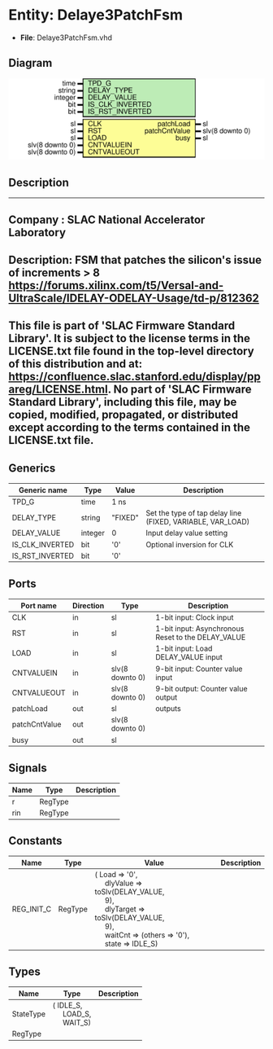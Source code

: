 # Entity: Delaye3PatchFsm

- **File**: Delaye3PatchFsm.vhd
## Diagram

![Diagram](Delaye3PatchFsm.svg "Diagram")
## Description

-----------------------------------------------------------------------------
 Company    : SLAC National Accelerator Laboratory
-----------------------------------------------------------------------------
 Description: FSM that patches the silicon's issue of increments > 8
 https://forums.xilinx.com/t5/Versal-and-UltraScale/IDELAY-ODELAY-Usage/td-p/812362
-----------------------------------------------------------------------------
 This file is part of 'SLAC Firmware Standard Library'.
 It is subject to the license terms in the LICENSE.txt file found in the
 top-level directory of this distribution and at:
    https://confluence.slac.stanford.edu/display/ppareg/LICENSE.html.
 No part of 'SLAC Firmware Standard Library', including this file,
 may be copied, modified, propagated, or distributed except according to
 the terms contained in the LICENSE.txt file.
-----------------------------------------------------------------------------
## Generics

| Generic name    | Type    | Value   | Description                                                 |
| --------------- | ------- | ------- | ----------------------------------------------------------- |
| TPD_G           | time    | 1 ns    |                                                             |
| DELAY_TYPE      | string  | "FIXED" |  Set the type of tap delay line (FIXED, VARIABLE, VAR_LOAD) |
| DELAY_VALUE     | integer | 0       |  Input delay value setting                                  |
| IS_CLK_INVERTED | bit     | '0'     |  Optional inversion for CLK                                 |
| IS_RST_INVERTED | bit     | '0'     |                                                             |
## Ports

| Port name     | Direction | Type            | Description                                         |
| ------------- | --------- | --------------- | --------------------------------------------------- |
| CLK           | in        | sl              |  1-bit input: Clock input                           |
| RST           | in        | sl              |  1-bit input: Asynchronous Reset to the DELAY_VALUE |
| LOAD          | in        | sl              |  1-bit input: Load DELAY_VALUE input                |
| CNTVALUEIN    | in        | slv(8 downto 0) |  9-bit input: Counter value input                   |
| CNTVALUEOUT   | in        | slv(8 downto 0) |  9-bit output: Counter value output                 |
| patchLoad     | out       | sl              | outputs                                             |
| patchCntValue | out       | slv(8 downto 0) |                                                     |
| busy          | out       | sl              |                                                     |
## Signals

| Name | Type    | Description |
| ---- | ------- | ----------- |
| r    | RegType |             |
| rin  | RegType |             |
## Constants

| Name       | Type    | Value                                                                                                                                                                                                                                                                                                                                                                                                 | Description |
| ---------- | ------- | ----------------------------------------------------------------------------------------------------------------------------------------------------------------------------------------------------------------------------------------------------------------------------------------------------------------------------------------------------------------------------------------------------- | ----------- |
| REG_INIT_C | RegType |  (       Load      => '0',<br><span style="padding-left:20px">       dlyValue  => toSlv(DELAY_VALUE,<br><span style="padding-left:20px"> 9),<br><span style="padding-left:20px">       dlyTarget => toSlv(DELAY_VALUE,<br><span style="padding-left:20px"> 9),<br><span style="padding-left:20px">       waitCnt   => (others => '0'),<br><span style="padding-left:20px">       state     => IDLE_S) |             |
## Types

| Name      | Type                                                                                               | Description |
| --------- | -------------------------------------------------------------------------------------------------- | ----------- |
| StateType | ( IDLE_S,<br><span style="padding-left:20px"> LOAD_S,<br><span style="padding-left:20px"> WAIT_S)  |             |
| RegType   |                                                                                                    |             |
